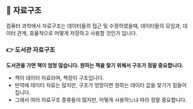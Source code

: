 ## 📌 자료구조
컴퓨터 과학에서 자료구조는 데이터들의 접근 및 수정하였을때, 데이터들의 모임과, 데이터 관계, 효율적으로 어떻게 저장하고 사용할 것인가 입니다.
### 👉 도서관 자료구조
<strong>도서관을 가면 책이 엄청 많습니다. 원하는 책을 찿기 위해서 구조가 정말 중요합니다.</strong>
+ 책이 데이터 자료라며, 책장이 구조입니다.
+ 만약에 데이터 자료는 많지만, 구조가 엉망이면 원하는 데이터 값을 찿기가 힘들어집니다.
+ 그래서 여러 자료구조 종류들이 많지만, 어떻게 사용하느냐 따라 정말 중요합니다.
